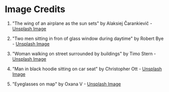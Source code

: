 # Image Credits

1. "The wing of an airplane as the sun sets" by Alaksiej Čarankievič - [Unsplash Image](https://unsplash.com/photos/the-wing-of-an-airplane-as-the-sun-sets-DOIarnGXZmw)

2. "Two men sitting in fron of glass window during daytime" by Robert Bye - [Unsplash Image](https://unsplash.com/photos/two-men-sitting-in-front-of-glass-window-during-daytime-etkWXamdFTU)

3. "Woman walking on street surrounded by buildings" by Timo Stern - [Unsplash Image](https://unsplash.com/photos/woman-walking-on-street-surrounded-by-buildings-iUBgeNeyVy8)

4. "Man in black hoodie sitting on car seat" by Christopher Ott - [Unsplash Image](https://unsplash.com/photos/man-in-black-hoodie-sitting-on-car-seat-a_UrqiVb4Nk)

5. "Eyeglasses on map" by Oxana V - [Unsplash Image](https://unsplash.com/photos/eyeglasses-on-map-qoAIlAmLJBU)
